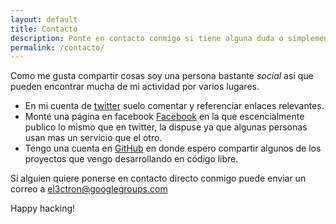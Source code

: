 ```yaml
---
layout: default
title: Contacto
description: Ponte en contacto conmigo si tiene alguna duda o simplemente quieres decir hola.
permalink: /contacto/
---
```


Como me gusta compartir cosas soy una persona bastante *social* así que pueden encontrar mucha de mi actividad por varios lugares.

- En mi cuenta de [twitter](//twitter.com/el3ctron) suelo comentar y referenciar enlaces relevantes.
- Monté una página en facebook [Facebook](//facebook.com/el3ctr0n) en la que escencialmente publico lo mismo que en twitter, la dispuse ya que algunas personas usan mas un servicio que el otro.
- Tengo una cuenta en [GitHub](//github.com/el3ctron) en donde espero compartir algunos de los proyectos que vengo desarrollando en código libre.

Si alguien quiere ponerse en contacto directo conmigo puede enviar un correo a [el3ctron@googlegroups.com](//groups.google.com/forum/#!forum/el3ctron)

Happy hacking!

